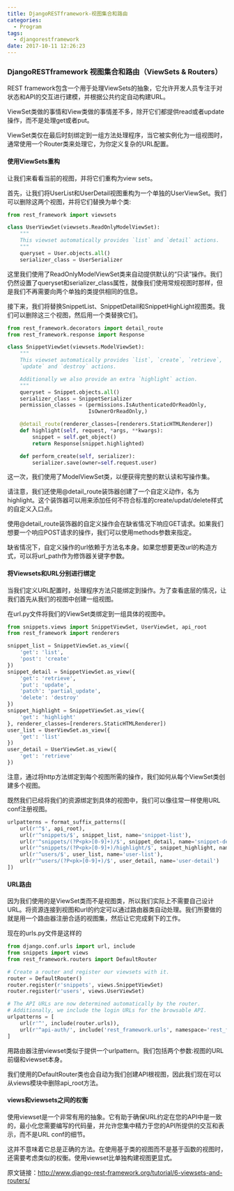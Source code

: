 ```yaml
---
title: DjangoRESTframework-视图集合和路由
categories:
  - Program
tags:
  - djangorestframework
date: 2017-10-11 12:26:23
---
```


### DjangoRESTframework    视图集合和路由（ViewSets & Routers）

REST framework包含一个用于处理ViewSets的抽象，它允许开发人员专注于对状态和API的交互进行建模，并根据公共约定自动构建URL。

ViewSet类做的事情和View类做的事情差不多，除开它们都提供read或者update操作，而不是处理get或者put。

ViewSet类仅在最后时刻绑定到一组方法处理程序，当它被实例化为一组视图时，通常使用一个Router类来处理它，为你定义复杂的URL配置。

<!--more-->

#### 使用ViewSets重构

让我们来看看当前的视图，并将它们重构为view sets。

首先，让我们将UserList和UserDetail视图重构为一个单独的UserViewSet。我们可以删除这两个视图，并将它们替换为单个类:

```python
from rest_framework import viewsets

class UserViewSet(viewsets.ReadOnlyModelViewSet):
    """
    This viewset automatically provides `list` and `detail` actions.
    """
    queryset = User.objects.all()
    serializer_class = UserSerializer
```

这里我们使用了ReadOnlyModelViewSet类来自动提供默认的“只读”操作。我们仍然设置了queryset和serializer_class属性，就像我们使用常规视图时那样，但是我们不再需要向两个单独的类提供相同的信息。

接下来，我们将替换SnippetList、SnippetDetail和SnippetHighLight视图类。我们可以删除这三个视图，然后用一个类替换它们。

```python
from rest_framework.decorators import detail_route
from rest_framework.response import Response

class SnippetViewSet(viewsets.ModelViewSet):
    """
    This viewset automatically provides `list`, `create`, `retrieve`,
    `update` and `destroy` actions.

    Additionally we also provide an extra `highlight` action.
    """
    queryset = Snippet.objects.all()
    serializer_class = SnippetSerializer
    permission_classes = (permissions.IsAuthenticatedOrReadOnly,
                          IsOwnerOrReadOnly,)

    @detail_route(renderer_classes=[renderers.StaticHTMLRenderer])
    def highlight(self, request, *args, **kwargs):
        snippet = self.get_object()
        return Response(snippet.highlighted)

    def perform_create(self, serializer):
        serializer.save(owner=self.request.user)
```

这一次，我们使用了ModelViewSet类，以便获得完整的默认读和写操作集。

请注意，我们还使用@detail_route装饰器创建了一个自定义动作，名为highlight。这个装饰器可以用来添加任何不符合标准的create/updat/delete样式的自定义入口点。

使用@detail_route装饰器的自定义操作会在缺省情况下响应GET请求。如果我们想要一个响应POST请求的操作，我们可以使用methods参数来指定。

缺省情况下，自定义操作的url依赖于方法名本身。如果您想要更改url的构造方式，可以将url_path作为修饰器关键字参数。

#### 将Viewsets和URL分别进行绑定

当我们定义URL配置时，处理程序方法只能绑定到操作。为了查看底层的情况，让我们首先从我们的视图中创建一组视图。

在url.py文件将我们的ViewSet类绑定到一组具体的视图中。

```python
from snippets.views import SnippetViewSet, UserViewSet, api_root
from rest_framework import renderers

snippet_list = SnippetViewSet.as_view({
    'get': 'list',
    'post': 'create'
})
snippet_detail = SnippetViewSet.as_view({
    'get': 'retrieve',
    'put': 'update',
    'patch': 'partial_update',
    'delete': 'destroy'
})
snippet_highlight = SnippetViewSet.as_view({
    'get': 'highlight'
}, renderer_classes=[renderers.StaticHTMLRenderer])
user_list = UserViewSet.as_view({
    'get': 'list'
})
user_detail = UserViewSet.as_view({
    'get': 'retrieve'
})
```

注意，通过将http方法绑定到每个视图所需的操作，我们如何从每个ViewSet类创建多个视图。

既然我们已经将我们的资源绑定到具体的视图中，我们可以像往常一样使用URL conf注册视图。

```python
urlpatterns = format_suffix_patterns([
    url(r'^$', api_root),
    url(r'^snippets/$', snippet_list, name='snippet-list'),
    url(r'^snippets/(?P<pk>[0-9]+)/$', snippet_detail, name='snippet-detail'),
    url(r'^snippets/(?P<pk>[0-9]+)/highlight/$', snippet_highlight, name='snippet-highlight'),
    url(r'^users/$', user_list, name='user-list'),
    url(r'^users/(?P<pk>[0-9]+)/$', user_detail, name='user-detail')
])
```

#### URL路由

因为我们使用的是ViewSet类而不是视图类，所以我们实际上不需要自己设计URL。将资源连接到视图和url的约定可以通过路由器类自动处理。我们所要做的就是用一个路由器注册合适的视图集，然后让它完成剩下的工作。

现在的urls.py文件是这样的

```python
from django.conf.urls import url, include
from snippets import views
from rest_framework.routers import DefaultRouter

# Create a router and register our viewsets with it.
router = DefaultRouter()
router.register(r'snippets', views.SnippetViewSet)
router.register(r'users', views.UserViewSet)

# The API URLs are now determined automatically by the router.
# Additionally, we include the login URLs for the browsable API.
urlpatterns = [
    url(r'^', include(router.urls)),
    url(r'^api-auth/', include('rest_framework.urls', namespace='rest_framework'))
]
```

用路由器注册viewset类似于提供一个urlpattern。我们包括两个参数:视图的URL前缀和viewset本身。

我们使用的DefaultRouter类也会自动为我们创建API根视图，因此我们现在可以从views模块中删除api_root方法。

#### views和viewsets之间的权衡

使用viewset是一个非常有用的抽象。它有助于确保URL约定在您的API中是一致的，最小化您需要编写的代码量，并允许您集中精力于您的API所提供的交互和表示，而不是URL conf的细节。

这并不意味着它总是正确的方法。在使用基于类的视图而不是基于函数的视图时，还需要考虑类似的权衡。使用viewset比单独构建视图更显式。

原文链接：http://www.django-rest-framework.org/tutorial/6-viewsets-and-routers/